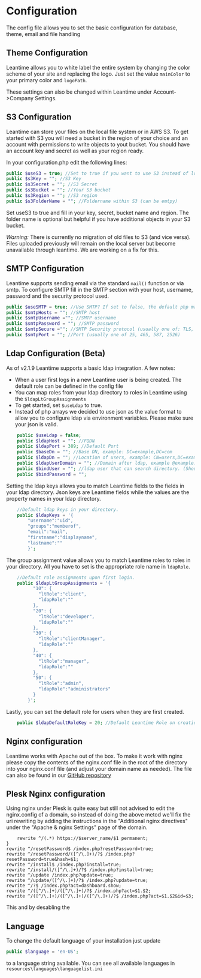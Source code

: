 # Configuration
The config file allows you to set the basic configuration for database, theme, email and file handling

## Theme Configuration
Leantime allows you to white label the entire system by changing the color scheme of your site and replacing the logo. 
Just set the value `mainColor` to your primary color and `logoPath`. 

These settings can also be changed within Leantime under Account->Company Settings.

## S3 Configuration
Leantime can store your files on the local file system or in AWS S3. To get started with S3 you will need a bucket in the region of your choice and an account with permissions to write objects to yout bucket. You should have an account key and secret as well as your region ready.

In your configuration.php edit the following lines:
```php
public $useS3 = true; //Set to true if you want to use S3 instead of local files
public $s3Key = ""; //S3 Key
public $s3Secret = ""; //S3 Secret
public $s3Bucket = ""; //Your S3 bucket
public $s3Region = ""; //S3 region
public $s3FolderName = ""; //Foldername within S3 (can be emtpy)
```
Set useS3 to true and fill in your key, secret, bucket name and region. The folder name is optional but helpful if you have additional objects in your S3 bucket.

*Warning:* There is currently no migration of old files to S3 (and vice versa). Files uploaded previously will remain on the local server but become unavailable through leantime. We are working on a fix for this. 

## SMTP Configuration
Leantime supports sending email via the standard `mail()` function or via smtp. To configure SMTP fill in the SMTP section with your host, username, password and the security protocol used.

```php
public $useSMTP = true; //Use SMTP? If set to false, the default php mail() function will be used
public $smtpHosts = ""; //SMTP host
public $smtpUsername =""; //SMTP username
public $smtpPassword = ""; //SMTP password
public $smtpSecure =""; //SMTP Security protocol (usually one of: TLS, SSL, STARTTLS)
public $smtpPort = ""; //Port (usually one of 25, 465, 587, 2526)
```

## Ldap Configuration (Beta)
As of v2.1.9 Leantime supports a basic ldap integration. A few notes:
* When a user first logs in a new Leantime user is being created. The default role can be defined in the config file
* You can map roles from your ldap directory to roles in Leantime using the `$ldapLtGroupAssignments`
* To get started, set `$useLdap` to true.
* Instead of php arrays we decided to use json as the value format to allow you to configure ldap via environment variables. Please make sure your json is valid.

```php
    public $useLdap = false;
    public $ldapHost = ""; //FQDN
    public $ldapPort = 389; //Default Port
    public $baseDn = ""; //Base DN, example: DC=example,DC=com
    public $ldapDn = ""; //Location of users, example: CN=users,DC=example,DC=com
    public $ldapUserDomain = ""; //Domain after ldap, example @example.com
    public $bindUser = ""; //ldap user that can search directory. (Should be read only)
    public $bindPassword = "";
```
Setting the ldap keys allows you to match Leantime fields to the fields in your ldap directory. 
Json keys are Leantime fields while the values are the property names in your ldap directory.
```php
    //Default ldap keys in your directory.
    public $ldapKeys = '{ 
        "username":"uid",
        "groups":"memberof",
        "email":"mail",
        "firstname":"displayname",
        "lastname":""
        }';

```

The group assignment value allows you to match Leantime roles to roles in your directory. All you have to set is the appropriate role name in `ldapRole`.
```php
    //Default role assignments upon first login.
    public $ldapLtGroupAssignments = '{
          "10": {
            "ltRole":"client",
            "ldapRole":""
          },
          "20": {
            "ltRole":"developer",
            "ldapRole":""
          },
          "30": {
            "ltRole":"clientManager",
            "ldapRole":""
          },
          "40": {
            "ltRole":"manager",
            "ldapRole":""
          },
          "50": {
            "ltRole":"admin",
            "ldapRole":"administrators"
          }
        }';
```
Lastly, you can set the default role for users when they are first created. 
```php
    public $ldapDefaultRoleKey = 20; //Default Leantime Role on creation. (set to developer)
```

## Nginx configuration

Leantime works with Apache out of the box. To make it work with nginx please copy the contents of the nginx.conf file in the root of the directory into your nginx.conf file (and adjust your domain name as needed). The file can also be found in our [GitHub repository](https://github.com/Leantime/leantime/blob/master/nginx.conf)

## Plesk Nginx configuration

Using nginx under Plesk is quite easy but still not advised to edit the nginx.config of a domain, so instead of doing the above metod we'll fix the uri rewriting by adding the instructions in the "Additional nginx directives" under the "Apache & nginx Settings" page of the domain.

```if ($ssl_protocol = "") {
	rewrite ^/(.*) https://$server_name/$1 permanent;
}
rewrite ^/resetPassword$ /index.php?resetPassword=true;
rewrite ^/resetPassword/([^/\.]+)/?$ /index.php?resetPassword=true&hash=$1;
rewrite ^/install$ /index.php?install=true;
rewrite ^/install/([^/\.]+)/?$ /index.php?install=true;
rewrite ^/update /index.php?update=true;
rewrite ^/update/([^/\.]+)/?$ /index.php?update=true;
rewrite ^/?$ /index.php?act=dashboard.show;
rewrite ^/([^/\.]+)/([^/\.]+)/?$ /index.php?act=$1.$2;
rewrite ^/([^/\.]+)/([^/\.]+)/([^/\.]+)/?$ /index.php?act=$1.$2&id=$3;
```

This and by desabling the 

## Language
To change the default language of your installation just update   
```php
public $language = 'en-US'; 
```
to a language string available. You can see all available languages in `resources\languages\languagelist.ini`
